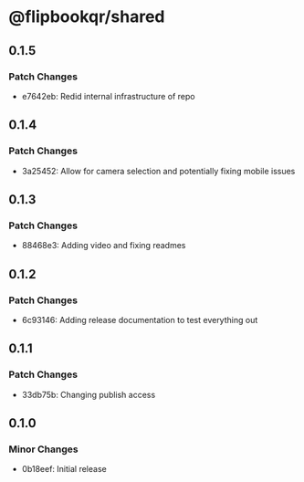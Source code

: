 # @flipbookqr/shared

## 0.1.5

### Patch Changes

- e7642eb: Redid internal infrastructure of repo

## 0.1.4

### Patch Changes

- 3a25452: Allow for camera selection and potentially fixing mobile issues

## 0.1.3

### Patch Changes

- 88468e3: Adding video and fixing readmes

## 0.1.2

### Patch Changes

- 6c93146: Adding release documentation to test everything out

## 0.1.1

### Patch Changes

- 33db75b: Changing publish access

## 0.1.0

### Minor Changes

- 0b18eef: Initial release
